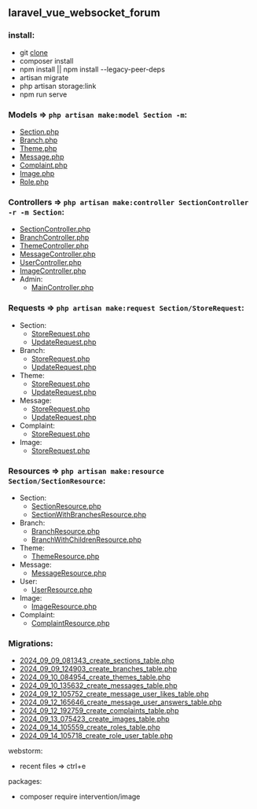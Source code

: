 ## laravel_vue_websocket_forum

### install:
- git [clone](https://github.com/FlatronSamatron/laravel_vue_websocket_forum.git) 
- composer install
- npm install || npm install --legacy-peer-deps
- artisan migrate
- php artisan storage:link
- npm run serve


### Models => `php artisan make:model Section -m`:
- [Section.php](app%2FModels%2FSection.php)
- [Branch.php](app%2FModels%2FBranch.php)
- [Theme.php](app%2FModels%2FTheme.php)
- [Message.php](app%2FModels%2FMessage.php)
- [Complaint.php](app%2FModels%2FComplaint.php)
- [Image.php](app%2FModels%2FImage.php)
- [Role.php](app%2FModels%2FRole.php)

### Controllers => `php artisan make:controller SectionController -r -m Section`:
- [SectionController.php](app%2FHttp%2FControllers%2FSectionController.php)
- [BranchController.php](app%2FHttp%2FControllers%2FBranchController.php)
- [ThemeController.php](app%2FHttp%2FControllers%2FThemeController.php)
- [MessageController.php](app%2FHttp%2FControllers%2FMessageController.php)
- [UserController.php](app%2FHttp%2FControllers%2FUserController.php)
- [ImageController.php](app%2FHttp%2FControllers%2FImageController.php)
- Admin:
  - [MainController.php](app%2FHttp%2FControllers%2FAdmin%2FMainController.php)

### Requests => `php artisan make:request Section/StoreRequest`:
- Section:
  - [StoreRequest.php](app%2FHttp%2FRequests%2FSection%2FStoreRequest.php)
  - [UpdateRequest.php](app%2FHttp%2FRequests%2FSection%2FUpdateRequest.php)
- Branch:
  - [StoreRequest.php](app%2FHttp%2FRequests%2FBranch%2FStoreRequest.php)
  - [UpdateRequest.php](app%2FHttp%2FRequests%2FBranch%2FUpdateRequest.php)
- Theme:
  - [StoreRequest.php](app%2FHttp%2FRequests%2FTheme%2FStoreRequest.php)
  - [UpdateRequest.php](app%2FHttp%2FRequests%2FTheme%2FUpdateRequest.php)
- Message:
  - [StoreRequest.php](app%2FHttp%2FRequests%2FMessage%2FStoreRequest.php)
  - [UpdateRequest.php](app%2FHttp%2FRequests%2FMessage%2FUpdateRequest.php)
- Complaint:
  - [StoreRequest.php](app%2FHttp%2FRequests%2FComplaint%2FStoreRequest.php)
- Image:
  - [StoreRequest.php](app%2FHttp%2FRequests%2FImage%2FStoreRequest.php)

### Resources => `php artisan make:resource Section/SectionResource`:
- Section:
  - [SectionResource.php](app%2FHttp%2FResources%2FSection%2FSectionResource.php)
  - [SectionWithBranchesResource.php](app%2FHttp%2FResources%2FSection%2FSectionWithBranchesResource.php)
- Branch:
  - [BranchResource.php](app%2FHttp%2FResources%2FBranch%2FBranchResource.php)
  - [BranchWithChildrenResource.php](app%2FHttp%2FResources%2FBranch%2FBranchWithChildrenResource.php)
- Theme:
  - [ThemeResource.php](app%2FHttp%2FResources%2FTheme%2FThemeResource.php)
- Message:
  - [MessageResource.php](app%2FHttp%2FResources%2FMessage%2FMessageResource.php)
- User:
  - [UserResource.php](app%2FHttp%2FResources%2FUser%2FUserResource.php)
- Image:
  - [ImageResource.php](app%2FHttp%2FResources%2FImage%2FImageResource.php)
- Complaint:
  - [ComplaintResource.php](app%2FHttp%2FResources%2FComplaint%2FComplaintResource.php)

### Migrations:
- [2024_09_09_081343_create_sections_table.php](database%2Fmigrations%2F2024_09_09_081343_create_sections_table.php)
- [2024_09_09_124903_create_branches_table.php](database%2Fmigrations%2F2024_09_09_124903_create_branches_table.php)
- [2024_09_10_084954_create_themes_table.php](database%2Fmigrations%2F2024_09_10_084954_create_themes_table.php)
- [2024_09_10_135632_create_messages_table.php](database%2Fmigrations%2F2024_09_10_135632_create_messages_table.php)
- [2024_09_12_105752_create_message_user_likes_table.php](database%2Fmigrations%2F2024_09_12_105752_create_message_user_likes_table.php)
- [2024_09_12_165646_create_message_user_answers_table.php](database%2Fmigrations%2F2024_09_12_165646_create_message_user_answers_table.php)
- [2024_09_12_192759_create_complaints_table.php](database%2Fmigrations%2F2024_09_12_192759_create_complaints_table.php)
- [2024_09_13_075423_create_images_table.php](database%2Fmigrations%2F2024_09_13_075423_create_images_table.php)
- [2024_09_14_105559_create_roles_table.php](database%2Fmigrations%2F2024_09_14_105559_create_roles_table.php)
- [2024_09_14_105718_create_role_user_table.php](database%2Fmigrations%2F2024_09_14_105718_create_role_user_table.php)

webstorm:
- recent files => ctrl+e

packages:
- composer require intervention/image
